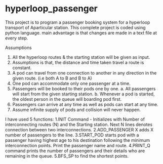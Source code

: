 # hyperloop_passenger
This project is to program a passenger booking system for a hyperloop transport of Aparticular station.
This complete project is coded using python language.
main advantage is that changes are made in a text file at every step.

Assumptions
1. All the hyperloop routes & the starting station will be given as input.
2. Assumptions is that, the distance and time taken travel a route is constant.
3. A pod can travel from one connection to another in any direction in the given route. (i.e both A to B and B to A)
4. One pod can accommodate only one passenger at a time.
5. Passengers will be booked to their pods one by one.
a. All passengers will start from the given starting station.
b. Whenever a pod is started, the oldest person in the queue will boarding pod first.
6. Passengers can arrive at any time as well as pods can start at any time.
7. Assume infinite supply of pods and collision will never happen.

I have used 5 functions:
1.INIT Command  - Initializes with Number of interconnecting routes (N) and the Starting station. Next N lines denotes connection between two interconnections.
2.ADD_PASSENGER X adds X number of passengers to the line. 
3.START_POD starts pod with a passenger having highest age to his destination following the minimum interconnection points. Print the passenger name and route.
4.PRINT_Q command prints the number of passengers and their details who are
remaining in the queue.
5.BFS_SP to find the shortest points.
